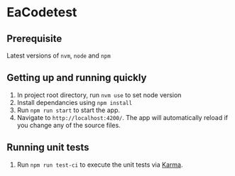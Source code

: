 # EaCodetest

## Prerequisite

Latest versions of `nvm`, `node` and `npm`

## Getting up and running quickly

1. In project root directory, run `nvm use` to set node version
2. Install dependancies using `npm install`
2. Run `npm run start` to start the app.
3. Navigate to `http://localhost:4200/`. The app will automatically reload if you change any of the source files.

## Running unit tests
1. Run `npm run test-ci` to execute the unit tests via [Karma](https://karma-runner.github.io).
